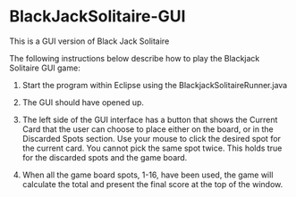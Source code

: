 # BlackJackSolitaire-GUI
This is a GUI version of Black Jack Solitaire

The following instructions below describe how to play the Blackjack Solitaire GUI game:

1. Start the program within Eclipse using the BlackjackSolitaireRunner.java

2. The GUI should have opened up.

3. The left side of the GUI interface has a button that shows the Current Card that the user can
   choose to place either on the board, or in the Discarded Spots section. Use your mouse to click
   the desired spot for the current card. You cannot pick the same spot twice. This holds true for 
   the discarded spots and the game board.
   
 4. When all the game board spots, 1-16, have been used, the game will calculate the total and present the final
    score at the top of the window.
    
 